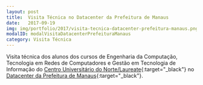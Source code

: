 ```yaml
---
layout: post
title:  Visita Técnica no Datacenter da Prefeitura de Manaus
date:   2017-09-19
img: img/portfolio/2017/visita-tecnica-datacenter-prefeitura-manaus.png
modalID: modalVisitaDatacenterPrefeituraManaus
category: Visita Técnica
---
```

Visita técnica dos alunos dos cursos de Engenharia da Computação, Tecnologia em Redes de Computadores e Gestão em Tecnologia de Informação  do [Centro Universitário do Norte/Laureate][uninorte-laureate]{:target="_black"} no [Datacenter da Prefeitura de Manaus][prefeitura-manaus]{:target="_black"}.

[uninorte-laureate]: https://www.uninorte.com.br/
[prefeitura-manaus]: http://www.manaus.am.gov.br/